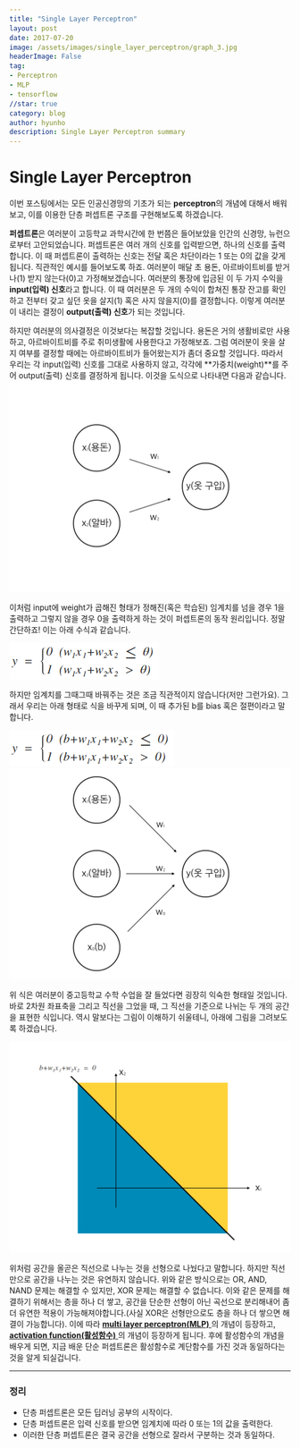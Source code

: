 ```yaml
---
title: "Single Layer Perceptron"
layout: post
date: 2017-07-20
image: /assets/images/single_layer_perceptron/graph_3.jpg
headerImage: False
tag:
- Perceptron
- MLP
- tensorflow
//star: true
category: blog
author: hyunho
description: Single Layer Perceptron summary
---
```


# Single Layer Perceptron

 이번 포스팅에서는 모든 인공신경망의 기초가 되는 **perceptron**의 개념에 대해서 배워보고, 이를 이용한 단층 퍼셉트론 구조를 구현해보도록 하겠습니다. 
 
 
 **퍼셉트론**은 여러분이 고등학교 과학시간에 한 번쯤은 들어보았을 인간의 신경망, 뉴런으로부터 고안되었습니다. 퍼셉트론은 여러 개의 신호를 입력받으면, 하나의 신호를 출력합니다. 이 때 퍼셉트론이 출력하는 신호는 전달 혹은 차단이라는 1 또는 0의 값을 갖게됩니다. 직관적인 예시를 들어보도록 하죠. 여러분이 매달 초 용돈, 아르바이트비를 받거나(1) 받지 않는다(0)고 가정해보겠습니다. 여러분의 통장에 입금된 이 두 가지 수익을 **input(입력) 신호**라고 합니다. 이 때 여러분은 두 개의 수익이 합쳐진 통장 잔고를 확인하고 전부터 갖고 싶던 옷을 살지(1) 혹은 사지 않을지(0)를 결정합니다. 이렇게 여러분이 내리는 결정이 **output(출력) 신호**가 되는 것입니다. 

하지만 여러분의 의사결정은 이것보다는 복잡할 것입니다. 용돈은 거의 생활비로만 사용하고, 아르바이트비를 주로 취미생활에 사용한다고 가정해보죠. 그럼 여러분이 옷을 살지 여부를 결정할 때에는 아르바이트비가 들어왔는지가 좀더 중요할 것입니다. 따라서 우리는 각 input(입력) 신호를 그대로 사용하지 않고, 각각에 **가중치(weight)**를 주어 output(출력) 신호를 결정하게 됩니다. 이것을 도식으로 나타내면 다음과 같습니다.
![graph_2.jpg](/assets/images/single_layer_perceptron/graph_2.jpg)

이처럼 input에 weight가 곱해진 형태가 정해진(혹은 학습된) 임계치를 넘을 경우 1을 출력하고 그렇지 않을 경우 0을 출력하게 하는 것이 퍼셉트론의 동작 원리입니다. 정말 간단하죠! 이는 아래 수식과 같습니다.

![formula1](/assets/images/single_layer_perceptron/formula_1.jpg)

하지만 임계치를 그때그때 바꿔주는 것은 조금 직관적이지 않습니다(저만 그런가요). 그래서 우리는 아래 형태로 식을 바꾸게 되며, 이 때 추가된 b를 bias 혹은 절편이라고 말합니다. 

![formula2](/assets/images/single_layer_perceptron/formula_2.jpg)
![graph_3.jpg](/assets/images/single_layer_perceptron/graph_3.jpg)

위 식은 여러분이 중고등학교 수학 수업을 잘 들었다면 굉장히 익숙한 형태일 것입니다. 바로 2차원 좌표축을 그리고 직선을 그었을 때, 그 직선을 기준으로 나뉘는 두 개의 공간을 표현한 식입니다. 역시 말보다는 그림이 이해하기 쉬울테니, 아래에 그림을 그려보도록 하겠습니다.

![graph_1.jpg](/assets/images/single_layer_perceptron/graph_1.jpg)

위처럼 공간을 올곧은 직선으로 나누는 것을 선형으로 나눴다고 말합니다. 하지만 직선만으로 공간을 나누는 것은 유연하지 않습니다. 위와 같은 방식으로는 OR, AND, NAND 문제는 해결할 수 있지만, XOR 문제는 해결할 수 없습니다. 이와 같은 문제를 해결하기 위해서는 층을 하나 더 쌓고, 공간을 단순한 선형이 아닌 곡선으로 분리해내어 좀더 유연한 적용이 가능해져야합니다.(사실 XOR은 선형만으로도 층을 하나 더 쌓으면 해결이 가능합니다). 이에 따라 <a href = "#"> **multi layer perceptron(MLP)** </a>의 개념이 등장하고, <a href = "#"> **activation function(활성함수)** </a>의 개념이 등장하게 됩니다. 후에 활성함수의 개념을 배우게 되면, 지금 배운 단순 퍼셉트론은 활성함수로 계단함수를 가진 것과 동일하다는 것을 알게 되실겁니다.

**********
### 정리
* 단층 퍼셉트론은 모든 딥러닝 공부의 시작이다.
* 단층 퍼셉트론은 입력 신호를 받으면 임계치에 따라 0 또는 1의 값을 출력한다.
* 이러한 단층 퍼셉트론은 결국 공간을 선형으로 잘라서 구분하는 것과 동일하다.

<!-- Global site tag (gtag.js) - Google Analytics -->
<script async src="https://www.googletagmanager.com/gtag/js?id=UA-103074382-1"></script>
<script>
  window.dataLayer = window.dataLayer || [];
  function gtag(){dataLayer.push(arguments);}
  gtag('js', new Date());

  gtag('config', 'UA-103074382-1');
</script>

